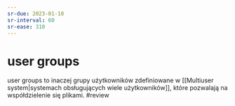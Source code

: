 ```yaml
---
sr-due: 2023-01-10
sr-interval: 60
sr-ease: 310
---
```


# user groups
user groups to inaczej grupy użytkowników zdefiniowane w [[Multiuser system|systemach obsługujących wiele użytkowników]], które pozwalają na współdzielenie się plikami.
#review